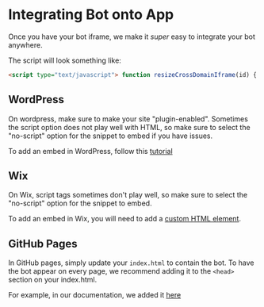 # Integrating Bot onto App

Once you have your bot iframe, we make it *super* easy to integrate your bot anywhere. 

The script will look something like:
```html
<script type="text/javascript"> function resizeCrossDomainIframe(id) { var iframe = document.getElementById(id); iframe.height = 70 + "px"; iframe.width = 70 + "px"; window.addEventListener('message', function(event) { var height = parseInt(event.data); if (height === 48) { iframe.height = height + 22 + "px"; iframe.width = height + 22 + "px"; } else { iframe.height = height + "px"; iframe.width = "400px"; } }, false); } </script> <iframe id="d4696471-2b82-4b76-ae7c-ac9e65b3c885" src="https://bot.autessa.com/d4696471-2b82-4b76-ae7c-ac9e65b3c885" style="z-index:999;border-radius: 5px;overflow: hidden;border: none;position:fixed;bottom: 0;right: 0;" onload="resizeCrossDomainIframe('d4696471-2b82-4b76-ae7c-ac9e65b3c885');"></iframe>
```

## WordPress
On wordpress, make sure to make your site "plugin-enabled". Sometimes the script option does not play well with HTML, so make sure to select the "no-script" option for the snippet to embed if you have issues.

To add an embed in WordPress, follow this [tutorial](https://wordpress.com/support/wordpress-editor/blocks/custom-html-block/#add-your-code)

## Wix
On Wix, script tags sometimes don't play well, so make sure to select the "no-script" option for the snippet to embed.

To add an embed in Wix, you will need to add a [custom HTML element](https://support.wix.com/en/article/wix-editor-embedding-a-site-or-a-widget#adding-an-embed).

## GitHub Pages
In GitHub pages, simply update your `index.html` to contain the bot. To have the bot appear on every page, we recommend adding it to the `<head>` section on your index.html.

For example, in our documentation, we added it [here](https://github.com/Autessa-Inc/AutessaPublicDocumentation/blob/6f2fe4d821d8587283600915d727abe377a85b47/docs/index.html#L102) 
